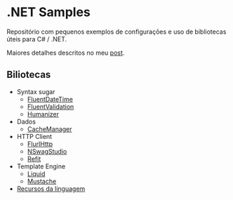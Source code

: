# .NET Samples

Repositório com pequenos exemplos de configurações e uso de bibliotecas úteis para C# / .NET.

Maiores detalhes descritos no meu [post](https://fabionaspolini.medium.com/bibliotecas-para-incrementar-a-produtividade-em-c-net-52749e9329d3).

## Biliotecas

- Syntax sugar
  - [FluentDateTime](FluentDateTime)
  - [FluentValidation](FluentValidation)
  - [Humanizer](Humanizer)
- Dados
  - [CacheManager](CacheManager)
- HTTP Client
  - [FlurlHttp](FlurlHttp)
  - [NSwagStudio](NSwagStudio)
  - [Refit](Refit)
- Template Engine
  - [Liquid](Liquid)
  - [Mustache](Mustache)
- [Recursos da linguagem](LangFeatures)
